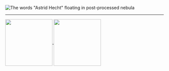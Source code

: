![The words "Astrid Hecht" floating in post-processed nebula](https://github.com/Astrid-Hecht/Astrid-Hecht/blob/main/github_header.gif)
___
<a href="https://github.com/anuraghazra/convoychat">
  <img align="center" style="height:150px" src="https://github-readme-stats.vercel.app/api?username=Astrid-Hecht&show_icons=true&theme=synthwave&hide=stars&hide_border=true&icon_color=45efff" />
</a>
<a href="https://github.com/anuraghazra/github-readme-stats">
  <img align="center" style="height:150px" src="https://github-readme-stats.vercel.app/api/top-langs/?username=Astrid-Hecht&show_icons=true&theme=synthwave&hide_border=true&icon_color=45efff&layout=compact&text_color=45efff" />
</a>


<!--
**Astrid-Hecht/Astrid-Hecht** is a ✨ _special_ ✨ repository because its `README.md` (this file) appears on your GitHub profile.

Here are some ideas to get you started:

- 🔭 I’m currently working on ...
- 🌱 I’m currently learning ...
- 👯 I’m looking to collaborate on ...
- 🤔 I’m looking for help with ...
- 💬 Ask me about ...
- 📫 How to reach me: ...
- 😄 Pronouns: ...
- ⚡ Fun fact: ...
-->
